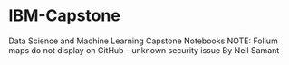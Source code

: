 # IBM-Capstone
Data Science and Machine Learning Capstone Notebooks
NOTE: Folium maps do not display on GitHub - unknown security issue
By Neil Samant
